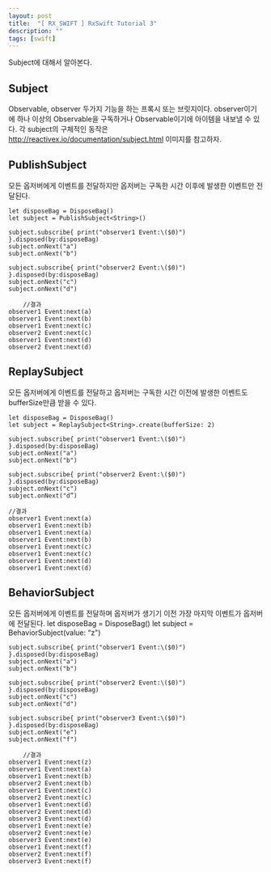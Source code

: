 ```yaml
---
layout: post
title:  "[ RX_SWIFT ] RxSwift Tutorial 3"
description: ""
tags: [swift]
---
```


Subject에 대해서 알아본다.

## Subject
Observable, observer 두가지 기능을 하는 프록시 또는 브릿지이다. observer이기에 하나 이상의 Observable을 구독하거나 Observable이기에 아이템을 내보낼 수 있다. 
각 subject의 구체적인 동작은 http://reactivex.io/documentation/subject.html 이미지를 참고하자. 
 


## PublishSubject
모든 옵저버에게 이벤트를 전달하지만 옵저버는 구독한 시간 이후에 발생한 이벤트만  전달된다.

    let disposeBag = DisposeBag()
    let subject = PublishSubject<String>()
    
    subject.subscribe{ print("observer1 Event:\($0)") }.disposed(by:disposeBag)
    subject.onNext("a")
    subject.onNext("b")
    
    subject.subscribe{ print("observer2 Event:\($0)") }.disposed(by:disposeBag)
    subject.onNext("c")
    subject.onNext("d")

        //결과 
    observer1 Event:next(a)
    observer1 Event:next(b)
    observer1 Event:next(c)
    observer2 Event:next(c)
    observer1 Event:next(d)
    observer2 Event:next(d)

## ReplaySubject
모든 옵저버에게 이벤트를 전달하고 옵저버는 구독한 시간 이전에 발생한 이벤트도  bufferSize만큼 받을 수 있다. 

    let disposeBag = DisposeBag()
    let subject = ReplaySubject<String>.create(bufferSize: 2)
    
    subject.subscribe{ print("observer1 Event:\($0)") }.disposed(by:disposeBag)
    subject.onNext("a")
    subject.onNext("b")
    
    subject.subscribe{ print("observer2 Event:\($0)") }.disposed(by:disposeBag)
    subject.onNext("c")
    subject.onNext("d”)

    //결과 
    observer1 Event:next(a)
    observer1 Event:next(b)
    observer1 Event:next(a)
    observer1 Event:next(b)
    observer1 Event:next(c)
    observer1 Event:next(c)
    observer1 Event:next(d)
    observer1 Event:next(d)

## BehaviorSubject
모든 옵저버에게 이벤트를 전달하며 옵저버가 생기기 이전 가장 마지막 이벤트가 옵저버에 전달된다. 
    let disposeBag = DisposeBag()
    let subject = BehaviorSubject(value: “z")
    
    subject.subscribe{ print("observer1 Event:\($0)") }.disposed(by:disposeBag)
    subject.onNext("a")
    subject.onNext("b")
    
    subject.subscribe{ print("observer2 Event:\($0)") }.disposed(by:disposeBag)
    subject.onNext("c")
    subject.onNext("d")
    
    subject.subscribe{ print("observer3 Event:\($0)") }.disposed(by:disposeBag)
    subject.onNext("e")
    subject.onNext("f")

        //결과 
    observer1 Event:next(z)
    observer1 Event:next(a)
    observer1 Event:next(b)
    observer2 Event:next(b)
    observer1 Event:next(c)
    observer2 Event:next(c)
    observer1 Event:next(d)
    observer2 Event:next(d)
    observer3 Event:next(d)
    observer1 Event:next(e)
    observer2 Event:next(e)
    observer3 Event:next(e)
    observer1 Event:next(f)
    observer2 Event:next(f)
    observer3 Event:next(f)
